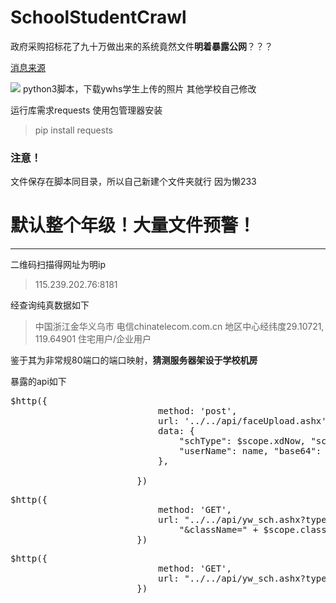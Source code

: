 # SchoolStudentCrawl

政府采购招标花了九十万做出来的系统竟然文件**明着暴露公网**？？？

[消息来源](https://www.tianyancha.com/bid/16f134cf743f11ea85737cd30aeb144c)

![](https://GuiltyInnocence.github.io/549.jpg)
python3脚本，下载ywhs学生上传的照片
其他学校自己修改

运行库需求requests
使用包管理器安装

> pip install requests

### 注意！
文件保存在脚本同目录，所以自己新建个文件夹就行 因为懒233
# 默认整个年级！大量文件预警！

-------

二维码扫描得网址为明ip

> 115.239.202.76:8181

经查询纯真数据如下

> 中国浙江金华义乌市
电信chinatelecom.com.cn
地区中心经纬度29.10721, 119.64901
住宅用户/企业用户

鉴于其为非常规80端口的端口映射，**猜测服务器架设于学校机房**

暴露的api如下
<pre>$http({
                            method: 'post',
                            url: '../../api/faceUpload.ashx',
                            data: {
                                "schType": $scope.xdNow, "schName": $scope.schNow, "gradeName": $scope.gradeNow, "className": $scope.classNow,
                                "userName": name, "base64": base64
                            },

                        })
</pre>
<pre>$http({
                            method: 'GET',
                            url: "../../api/yw_sch.ashx?type=faceList&sch_Type=" + $scope.xdNow + "&schName=" + $scope.schNow + "&gradeName=" + $scope.gradeNow +
                                "&className=" + $scope.classNow
                        })
</pre>
<pre>$http({
                            method: 'GET',
                            url: "../../api/yw_sch.ashx?type=sch_List&sch_Type=" + xd
                        })
</pre>
